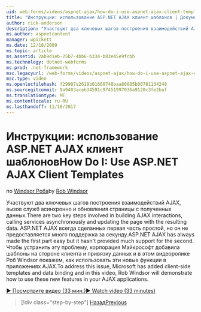 ```yaml
---
uid: web-forms/videos/aspnet-ajax/how-do-i-use-aspnet-ajax-client-templates
title: "Инструкции: использование ASP.NET AJAX клиент шаблонов | Документы Microsoft"
author: rick-anderson
description: "Участвуют два ключевых шагов построения взаимодействий AJAX, вызов служб асинхронно и обновления страницы с полученных данных. H ASP.NET AJAX..."
ms.author: aspnetcontent
manager: wpickett
ms.date: 12/18/2009
ms.topic: article
ms.assetid: 2ab9d1eb-25b7-4bb6-b334-b83e45e9fcbb
ms.technology: dotnet-webforms
ms.prod: .net-framework
msc.legacyurl: /web-forms/videos/aspnet-ajax/how-do-i-use-aspnet-ajax-client-templates
msc.type: video
ms.openlocfilehash: f29907a2618b01660748baa80885b00781134248
ms.sourcegitcommit: 9a9483aceb34591c97451997036a9120c3fe2baf
ms.translationtype: MT
ms.contentlocale: ru-RU
ms.lasthandoff: 11/10/2017
---
```

<a name="how-do-i-use-aspnet-ajax-client-templates"></a><span data-ttu-id="9bce1-104">Инструкции: использование ASP.NET AJAX клиент шаблонов</span><span class="sxs-lookup"><span data-stu-id="9bce1-104">How Do I: Use ASP.NET AJAX Client Templates</span></span>
====================
<span data-ttu-id="9bce1-105">по [Windsor Роба](https://twitter.com/robwindsor)</span><span class="sxs-lookup"><span data-stu-id="9bce1-105">by [Rob Windsor](https://twitter.com/robwindsor)</span></span>

<span data-ttu-id="9bce1-106">Участвуют два ключевых шагов построения взаимодействий AJAX, вызов служб асинхронно и обновления страницы с полученных данных.</span><span class="sxs-lookup"><span data-stu-id="9bce1-106">There are two key steps involved in building AJAX interactions, calling services asynchronously and updating the page with the resulting data.</span></span> <span data-ttu-id="9bce1-107">ASP.NET AJAX всегда сделанных первая часть простой, но он не предоставляется много поддержка за секунду.</span><span class="sxs-lookup"><span data-stu-id="9bce1-107">ASP.NET AJAX has always made the first part easy but it hasn't provided much support for the second.</span></span> <span data-ttu-id="9bce1-108">Чтобы устранить эту проблему, корпорация Майкрософт добавила шаблоны на стороне клиента и привязку данных и в этом видеоролике Роб Windsor покажем, как использовать эти новые функции в приложениях AJAX.</span><span class="sxs-lookup"><span data-stu-id="9bce1-108">To address this issue, Microsoft has added client-side templates and data binding and in this video, Rob Windsor will demonstrate how to use these new features in your AJAX applications.</span></span>

[<span data-ttu-id="9bce1-109">&#9654; Посмотрите видео (33 мин.)</span><span class="sxs-lookup"><span data-stu-id="9bce1-109">&#9654; Watch video (33 minutes)</span></span>](https://channel9.msdn.com/Blogs/ASP-NET-Site-Videos/how-do-i-use-aspnet-ajax-client-templates)

>[!div class="step-by-step"]
[<span data-ttu-id="9bce1-110">Назад</span><span class="sxs-lookup"><span data-stu-id="9bce1-110">Previous</span></span>](how-do-i-customize-error-handling-for-the-aspnet-ajax-updatepanel.md)

